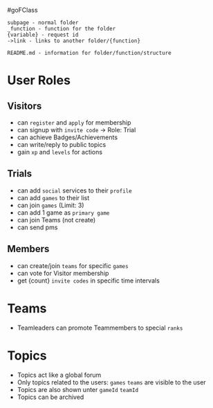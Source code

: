 #goFClass

```
subpage - normal folder
_function - function for the folder
{variable} - request id
->link - links to another folder/{function}

README.md - information for folder/function/structure

```

# User Roles

## Visitors
- can `register` and `apply` for membership
- can signup with `invite code` -> Role: Trial
- can achieve Badges/Achievements
- can write/reply to public topics
- gain `xp` and `levels` for actions

## Trials
- can add `social` services to their `profile`
- can add `games` to their list
- can join `games` (Limit: 3)
- can add 1 game as `primary game`
- can join Teams (not create)
- can send pms

## Members
- can create/join `teams` for specific `games`
- can vote for Visitor membership
- get {count} `invite codes` in specific time intervals

# Teams
- Teamleaders can promote Teammembers to special `ranks`

# Topics
- Topics act like a global forum
- Only topics related to the users: `games` `teams` are visible to the user
- Topics are also shown unter `gameId` `teamId`
- Topics can be archived


